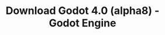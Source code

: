 ---
# Generated by /tools/generators/src/download_archive_generator !!! do not edit by hand !!!
title: 'Download Godot 4.0 (alpha8) - Godot Engine'
type: 'download/archive'
name: '4.0'
flavor: 'alpha8'
release_date: '2022-05-12T03:00:00-00:00'
release_notes: 'article/dev-snapshot-godot-4-0-alpha-8/'
primaryPlatforms:
  - 'android.apk'
  - 'linux.64'
  - 'macos.universal'
  - 'windows.64'
  - 'web'
  - 'templates'
links:
  android.apk:
    name: 'android.apk'
    title: 'Android'
    caption: 'APK Universal (ARM64 + ARMv7 + x86_64 + x86)'
    tags:
      - 'APK download'
      - 'ARM64/v7'
      - 'x86 (64 & 32 bit)'
    hosts:
      github_builds:
        regular: 'https://github.com/godotengine/godot-builds/releases/download/4.0-alpha8/Godot_v4.0-alpha8_android_editor.apk'
        mono: '#'
      github:
        regular: 'https://github.com/godotengine/godot/releases/download/4.0-alpha8/Godot_v4.0-alpha8_android_editor.apk'
        mono: '#'
  linux.64:
    name: 'linux.64'
    title: 'Linux'
    caption: 'Padrão (x86_64)'
    tags:
      - '64 bit'
    hosts:
      github_builds:
        regular: 'https://github.com/godotengine/godot-builds/releases/download/4.0-alpha8/Godot_v4.0-alpha8_linux.x86_64.zip'
        mono: 'https://github.com/godotengine/godot-builds/releases/download/4.0-alpha8/Godot_v4.0-alpha8_mono_linux_x86_64.zip'
      github:
        regular: 'https://github.com/godotengine/godot/releases/download/4.0-alpha8/Godot_v4.0-alpha8_linux.x86_64.zip'
        mono: 'https://github.com/godotengine/godot/releases/download/4.0-alpha8/Godot_v4.0-alpha8_mono_linux_x86_64.zip'
  macos.universal:
    name: 'macos.universal'
    title: 'macOS'
    caption: 'Universal (x86_64 + Silício da Apple)'
    tags:
      - 'Intel/Apple Silicon'
      - '64 bit'
    hosts:
      github_builds:
        regular: 'https://github.com/godotengine/godot-builds/releases/download/4.0-alpha8/Godot_v4.0-alpha8_macos.universal.zip'
        mono: 'https://github.com/godotengine/godot-builds/releases/download/4.0-alpha8/Godot_v4.0-alpha8_mono_macos.universal.zip'
      github:
        regular: 'https://github.com/godotengine/godot/releases/download/4.0-alpha8/Godot_v4.0-alpha8_macos.universal.zip'
        mono: 'https://github.com/godotengine/godot/releases/download/4.0-alpha8/Godot_v4.0-alpha8_mono_macos.universal.zip'
  windows.64:
    name: 'windows.64'
    title: 'Windows'
    caption: 'Padrão (x86_64)'
    tags:
      - '64 bit'
    hosts:
      github_builds:
        regular: 'https://github.com/godotengine/godot-builds/releases/download/4.0-alpha8/Godot_v4.0-alpha8_win64.exe.zip'
        mono: 'https://github.com/godotengine/godot-builds/releases/download/4.0-alpha8/Godot_v4.0-alpha8_mono_win64.zip'
      github:
        regular: 'https://github.com/godotengine/godot/releases/download/4.0-alpha8/Godot_v4.0-alpha8_win64.exe.zip'
        mono: 'https://github.com/godotengine/godot/releases/download/4.0-alpha8/Godot_v4.0-alpha8_mono_win64.zip'
  web:
    name: 'web'
    title: 'Editor Web'
    caption: ''
    tags:
      - 'Self-hosted'
      - 'Cross-platform'
    hosts:
      github_builds:
        regular: 'https://github.com/godotengine/godot-builds/releases/download/4.0-alpha8/Godot_v4.0-alpha8_web_editor.zip'
        mono: '#'
      github:
        regular: 'https://github.com/godotengine/godot/releases/download/4.0-alpha8/Godot_v4.0-alpha8_web_editor.zip'
        mono: '#'
  linux.arm64:
    name: 'linux.arm64'
    title: 'Linux'
    caption: 'Padrão (ARM64)'
    tags:
      - 'ARM64'
      - '64 bit'
    hosts:
      github_builds:
        regular: 'https://github.com/godotengine/godot-builds/releases/download/4.0-alpha8/Godot_v4.0-alpha8_linux.arm64.zip'
        mono: 'https://github.com/godotengine/godot-builds/releases/download/4.0-alpha8/Godot_v4.0-alpha8_mono_linux_arm64.zip'
      github:
        regular: 'https://github.com/godotengine/godot/releases/download/4.0-alpha8/Godot_v4.0-alpha8_linux.arm64.zip'
        mono: 'https://github.com/godotengine/godot/releases/download/4.0-alpha8/Godot_v4.0-alpha8_mono_linux_arm64.zip'
  linux.32:
    name: 'linux.32'
    title: 'Linux'
    caption: 'Padrão (x86)'
    tags:
      - '32 bit'
    hosts:
      github_builds:
        regular: 'https://github.com/godotengine/godot-builds/releases/download/4.0-alpha8/Godot_v4.0-alpha8_linux.x86_32.zip'
        mono: 'https://github.com/godotengine/godot-builds/releases/download/4.0-alpha8/Godot_v4.0-alpha8_mono_linux_x86_32.zip'
      github:
        regular: 'https://github.com/godotengine/godot/releases/download/4.0-alpha8/Godot_v4.0-alpha8_linux.x86_32.zip'
        mono: 'https://github.com/godotengine/godot/releases/download/4.0-alpha8/Godot_v4.0-alpha8_mono_linux_x86_32.zip'
  linux.arm32:
    name: 'linux.arm32'
    title: 'Linux'
    caption: 'Padrão (ARM32)'
    tags:
      - 'ARM32'
      - '32 bit'
    hosts:
      github_builds:
        regular: 'https://github.com/godotengine/godot-builds/releases/download/4.0-alpha8/Godot_v4.0-alpha8_linux.arm32.zip'
        mono: 'https://github.com/godotengine/godot-builds/releases/download/4.0-alpha8/Godot_v4.0-alpha8_mono_linux_arm32.zip'
      github:
        regular: 'https://github.com/godotengine/godot/releases/download/4.0-alpha8/Godot_v4.0-alpha8_linux.arm32.zip'
        mono: 'https://github.com/godotengine/godot/releases/download/4.0-alpha8/Godot_v4.0-alpha8_mono_linux_arm32.zip'
  windows.32:
    name: 'windows.32'
    title: 'Windows'
    caption: 'Padrão (x86)'
    tags:
      - '32 bit'
    hosts:
      github_builds:
        regular: 'https://github.com/godotengine/godot-builds/releases/download/4.0-alpha8/Godot_v4.0-alpha8_win32.exe.zip'
        mono: 'https://github.com/godotengine/godot-builds/releases/download/4.0-alpha8/Godot_v4.0-alpha8_mono_win32.zip'
      github:
        regular: 'https://github.com/godotengine/godot/releases/download/4.0-alpha8/Godot_v4.0-alpha8_win32.exe.zip'
        mono: 'https://github.com/godotengine/godot/releases/download/4.0-alpha8/Godot_v4.0-alpha8_mono_win32.zip'
  aar_library:
    name: 'aar_library'
    title: 'Biblioteca de AAR'
    caption: ''
    tags:
      - 'Android plugins'
      - 'Java'
      - 'Kotlin'
    hosts:
      github_builds:
        regular: 'https://github.com/godotengine/godot-builds/releases/download/4.0-alpha8/godot-lib.4.0.alpha8.template_release.aar'
        mono: '#'
      github:
        regular: 'https://github.com/godotengine/godot/releases/download/4.0-alpha8/godot-lib.4.0.alpha8.template_release.aar'
        mono: '#'
  templates:
    name: 'templates'
    title: 'Modelos de exportação'
    caption: ''
    tags:
      - 'Utilizado para exportar os seus jogos para todas as plataformas suportadas'
    hosts:
      github_builds:
        regular: 'https://github.com/godotengine/godot-builds/releases/download/4.0-alpha8/Godot_v4.0-alpha8_export_templates.tpz'
        mono: 'https://github.com/godotengine/godot-builds/releases/download/4.0-alpha8/Godot_v4.0-alpha8_mono_export_templates.tpz'
      github:
        regular: 'https://github.com/godotengine/godot/releases/download/4.0-alpha8/Godot_v4.0-alpha8_export_templates.tpz'
        mono: 'https://github.com/godotengine/godot/releases/download/4.0-alpha8/Godot_v4.0-alpha8_mono_export_templates.tpz'
---